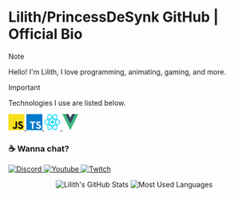 # Lilith/PrincessDeSynk GitHub | Official Bio

> [!NOTE]
> Hello! I'm Lilith, I love programming, animating, gaming, and more.

> [!IMPORTANT]
> Technologies I use are listed below.

<p>
    <!-- <a href="https://dotnet.microsoft.com/">
        <img alt="C#" width="32em" height="32em" src="assets/csharp.svg">
    </a> -->
    <!-- <a href="https://www.oracle.com/java/technologies/">
        <img alt="Java" width="32em" height="32em" src="assets/java.svg">
    </a> -->
    <a href="https://www.javascript.com/">
        <img alt="JavaScript" width="32em" height="32em" src="assets/javascript.svg">
    </a>
    <a href="https://www.typescriptlang.org/">
        <img alt="TypeScript" width="32em" height="32em" src="assets/typescript.svg">
    </a>
    <a href="https://reactjs.org/">
        <img alt="React" width="32em" height="32em" src="assets/react.svg">    
    </a>
    <a href="https://vuejs.org/">
        <img alt="Vue" width="32em" height="32em" src="assets/vue.svg">
    </a>
</p>

### :coffee: Wanna chat?
<p>
    <a href="https://discord.com/users/807994135897571398/">
        <img alt="Discord" src="https://img.shields.io/static/v1?style=flat&logo=discord&logoColor=white&color=%237289DA&label=&message=PrincessDeSynk%231313"/>
    </a>
    <a href="https://www.youtube.com/PrincessDeSynk/">
        <img alt="Youtube" src="https://img.shields.io/static/v1?style=flat&logo=youtube&logoColor=white&color=%23FF0000&label=&message=PrincessDeSynk"/>
    </a>
    <a href="https://www.twitch.tv/princessdesynktv/">
        <img alt="Twitch" src="https://img.shields.io/static/v1?style=flat&logo=twitch&logoColor=white&color=%239146FF&label=&message=PrincessDeSynkTV"/>
    </a>
    <!-- <a href="https://www.linkedin.com/in/jaime-daniel-38273a1bb/">
        <img alt="LinkedIn" src="https://img.shields.io/static/v1?style=flat&logo=linkedin&logoColor=white&color=%230A66C1&label=&message=Jaime%20Daniel"/> -->
</p>

<!-- <p>
  
</p>

<hr> -->

<p align="center">
    <img alt="Lilith's GitHub Stats" height="160em"  src="https://github-readme-stats.vercel.app/api?username=PrincessDeSynk&theme=material-palenight&show_icons=true">
    <img alt="Most Used Languages" height="160em" src="https://github-readme-stats.vercel.app/api/top-langs/?username=PrincessDeSynk&hide=html&layout=compact&theme=material-palenight">
</p>
